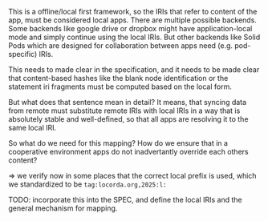 This is a offline/local first framework, so the IRIs that refer to content of the app,
must be considered local apps. There are multiple possible backends. 
Some backends like google drive or dropbox might have application-local mode and 
simply continue using the local IRIs. But other backends like Solid Pods which are
designed for collaboration between apps need (e.g. pod-specific) IRIs.

This needs to made clear in the specification, and it needs to be made clear 
that content-based hashes like the blank node identification or the statement iri fragments
must be computed based on the local form.

But what does that sentence mean in detail? It means, that syncing data from remote 
must substitute remote IRIs with local IRIs in a way that is absolutely stable and 
well-defined, so that all apps are resolving it to the same local IRI.


So what do we need for this mapping? How do we ensure that in a cooperative environment apps do not inadvertantly override each others content?

=> we verify now in some places that the correct local prefix is used, which we standardized to be `tag:locorda.org,2025:l:`

TODO: incorporate this into the SPEC, and define the local IRIs and the general mechanism for mapping.

